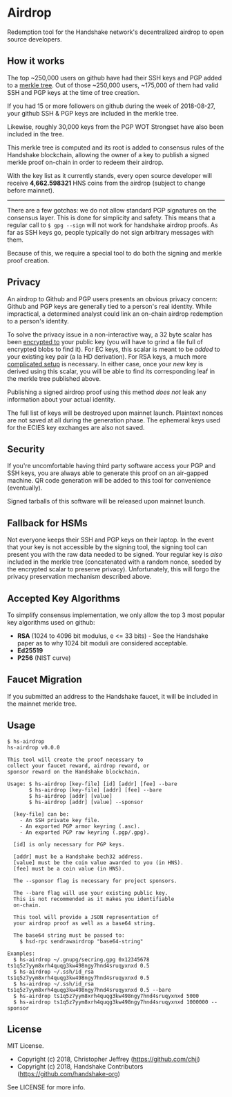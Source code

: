 # Airdrop

Redemption tool for the Handshake network's decentralized airdrop to open
source developers.

## How it works

The top ~250,000 users on github have had their SSH keys and PGP added to a
[merkle tree][tree]. Out of those ~250,000 users, ~175,000 of them had valid
SSH and PGP keys at the time of tree creation.

If you had 15 or more followers on github during the week of 2018-08-27, your
github SSH & PGP keys are included in the merkle tree.

Likewise, roughly 30,000 keys from the PGP WOT Strongset have also been
included in the tree.

This merkle tree is computed and its root is added to consensus rules of the
Handshake blockchain, allowing the owner of a key to publish a signed merkle
proof on-chain in order to redeem their airdrop.

With the key list as it currently stands, every open source developer will
receive __4,662.598321__ HNS coins from the airdrop (subject to change before
mainnet).

---

There are a few gotchas: we do not allow standard PGP signatures on the
consensus layer. This is done for simplicity and safety. This means that a
regular call to `$ gpg --sign` will not work for handshake airdrop proofs. As
far as SSH keys go, people typically do not sign arbitrary messages with them.

Because of this, we require a special tool to do both the signing and merkle
proof creation.

## Privacy

An airdrop to Github and PGP users presents an obvious privacy concern: Github
and PGP keys are generally tied to a person's real identity. While impractical,
a determined analyst could link an on-chain airdrop redemption to a
person's identity.

To solve the privacy issue in a non-interactive way, a 32 byte scalar has been
[encrypted to][nonces] your public key (you will have to grind a file full of
encrypted blobs to find it). For EC keys, this scalar is meant to be _added_ to
your existing key pair (a la HD derivation). For RSA keys, a much more
[complicated setup][goosig] is necessary. In either case, once your _new_ key
is derived using this scalar, you will be able to find its corresponding leaf
in the merkle tree published above.

Publishing a signed airdrop proof using this method _does not_ leak any
information about your actual identity.

The full list of keys will be destroyed upon mainnet launch. Plaintext nonces
are not saved at all during the generation phase. The ephemeral keys used for
the ECIES key exchanges are also not saved.

## Security

If you're uncomfortable having third party software access your PGP and SSH
keys, you are always able to generate this proof on an air-gapped machine. QR
code generation will be added to this tool for convenience (eventually).

Signed tarballs of this software will be released upon mainnet launch.

## Fallback for HSMs

Not everyone keeps their SSH and PGP keys on their laptop. In the event that
your key is not accessible by the signing tool, the signing tool can present
you with the raw data needed to be signed. Your regular key is _also_ included
in the merkle tree (concatenated with a random nonce, seeded by the encrypted
scalar to preserve privacy). Unfortunately, this will forgo the privacy
preservation mechanism described above.

## Accepted Key Algorithms

To simplify consensus implementation, we only allow the top 3 most popular key
algorithms used on github:

- __RSA__ (1024 to 4096 bit modulus, e <= 33 bits) - See the Handshake paper as
  to why 1024 bit moduli are considered acceptable.
- __Ed25519__
- __P256__ (NIST curve)

## Faucet Migration

If you submitted an address to the Handshake faucet, it will be included in the
mainnet merkle tree.

## Usage

```
$ hs-airdrop
hs-airdrop v0.0.0

This tool will create the proof necessary to
collect your faucet reward, airdrop reward, or
sponsor reward on the Handshake blockchain.

Usage: $ hs-airdrop [key-file] [id] [addr] [fee] --bare
       $ hs-airdrop [key-file] [addr] [fee] --bare
       $ hs-airdrop [addr] [value]
       $ hs-airdrop [addr] [value] --sponsor

  [key-file] can be:
    - An SSH private key file.
    - An exported PGP armor keyring (.asc).
    - An exported PGP raw keyring (.pgp/.gpg).

  [id] is only necessary for PGP keys.

  [addr] must be a Handshake bech32 address.
  [value] must be the coin value awarded to you (in HNS).
  [fee] must be a coin value (in HNS).

  The --sponsor flag is necessary for project sponsors.

  The --bare flag will use your existing public key.
  This is not recommended as it makes you identifiable
  on-chain.

  This tool will provide a JSON representation of
  your airdrop proof as well as a base64 string.

  The base64 string must be passed to:
    $ hsd-rpc sendrawairdrop "base64-string"

Examples:
  $ hs-airdrop ~/.gnupg/secring.gpg 0x12345678 ts1q5z7yym8xrh4quqg3kw498ngy7hnd4sruqyxnxd 0.5
  $ hs-airdrop ~/.ssh/id_rsa ts1q5z7yym8xrh4quqg3kw498ngy7hnd4sruqyxnxd 0.5
  $ hs-airdrop ~/.ssh/id_rsa ts1q5z7yym8xrh4quqg3kw498ngy7hnd4sruqyxnxd 0.5 --bare
  $ hs-airdrop ts1q5z7yym8xrh4quqg3kw498ngy7hnd4sruqyxnxd 5000
  $ hs-airdrop ts1q5z7yym8xrh4quqg3kw498ngy7hnd4sruqyxnxd 1000000 --sponsor
```

## License

MIT License.

- Copyright (c) 2018, Christopher Jeffrey (https://github.com/chjj)
- Copyright (c) 2018, Handshake Contributors (https://github.com/handshake-org)

See LICENSE for more info.

[tree]: https://github.com/handshake-org/hs-tree-data
[nonces]: https://github.com/handshake-org/hs-tree-data/tree/master/nonces
[goosig]: https://github.com/handshake-org/goosig
